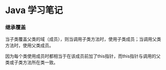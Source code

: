 # Java 学习笔记

### 继承覆盖

当子类覆盖父类的域（成员），则当调用子类方法时，使用子类成员；当调用父类方法时，使用父类成员。

因为每个类使用成员时都相当于在该成员前加了this指针，而this指针与调用的父类或子类方法所在类一致。
